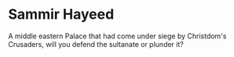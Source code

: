 # Sammir Hayeed
A middle eastern Palace that had come under siege by Christdom's
Crusaders, will you defend the sultanate or plunder it?